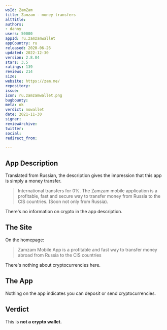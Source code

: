 ```yaml
---
wsId: ZamZam
title: Zamzam - money transfers
altTitle: 
authors:
- danny
users: 50000
appId: ru.zamzamwallet
appCountry: ru
released: 2020-06-26
updated: 2022-12-30
version: 2.8.84
stars: 3.5
ratings: 139
reviews: 214
size: 
website: https://zam.me/
repository: 
issue: 
icon: ru.zamzamwallet.png
bugbounty: 
meta: ok
verdict: nowallet
date: 2021-11-30
signer: 
reviewArchive: 
twitter: 
social: 
redirect_from: 

---
```


## App Description

Translated from Russian, the description gives the impression that this app is simply a money transfer.

> International transfers for 0%. The Zamzam mobile application is a profitable, fast and secure way to transfer money from Russia to the CIS countries. (Soon not only from Russia).

There's no information on crypto in the app description.

## The Site

On the homepage:

> Zamzam Mobile App is a profitable and fast way to transfer money abroad from Russia to the CIS countries

There's nothing about cryptocurrencies here.

## The App

Nothing on the app indicates you can deposit or send cryptocurrencies.

## Verdict

This is **not a crypto wallet.**